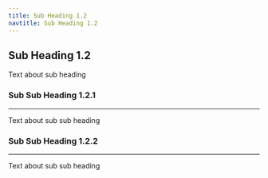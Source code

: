 ```yaml
---
title: Sub Heading 1.2
navtitle: Sub Heading 1.2
---
```

## Sub Heading 1.2
Text about sub heading
### Sub Sub Heading 1.2.1
---
Text about sub sub heading
### Sub Sub Heading 1.2.2
---
Text about sub sub heading

